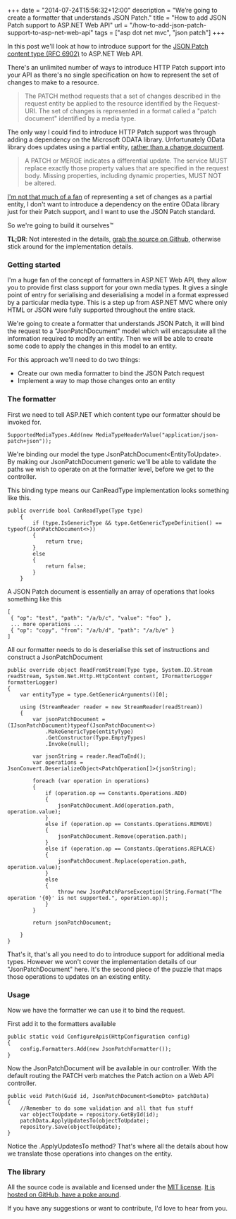 +++
date = "2014-07-24T15:56:32+12:00"
description = "We’re going to create a formatter that understands JSON Patch."
title = "How to add JSON Patch support to ASP.NET Web API"
url = "/how-to-add-json-patch-support-to-asp-net-web-api"
tags = ["asp dot net mvc", "json patch"]
+++

In this post we'll look at how to introduce support for the [JSON Patch content type (RFC 6902)](http://tools.ietf.org/html/rfc6902) to ASP.NET Web API.

There's an unlimited number of ways to introduce HTTP Patch support into your API as there's no single specification on how to represent the set of changes to make to a resource.

> The PATCH method requests that a set of changes described in the request entity be applied to the resource identified by the Request- URI. The set of changes is represented in a format called a "patch document" identified by a media type.

The only way I could find to introduce HTTP Patch support was through adding a dependency on the Microsoft ODATA library. Unfortunately OData library does updates using a partial entity, [rather than a change document](http://www.odata.org/documentation/odata-version-3-0/odata-version-3-0-core-protocol#differentialupdate).

> A PATCH or MERGE indicates a differential update. The service MUST replace exactly those property values that are specified in the request body. Missing properties, including dynamic properties, MUST NOT be altered.

[I'm not that much of a fan](http://michael-mckenna.com/Blog/the-great-confusion-about-http-patch) of representing a set of changes as a partial entity, I don't want to introduce a dependency on the entire OData library just for their Patch support, and I want to use the JSON Patch standard. 

So we're going to build it ourselves™

**TL;DR**: Not interested in the details, [grab the source on Github](https://github.com/myquay/JsonPatch), otherwise stick around for the implementation details.


### Getting started

I'm a huge fan of the concept of formatters in ASP.NET Web API, they allow you to provide first class support for your own media types. It gives a single point of entry for serialising and deserialising a model in a format expressed by a particular media type. This is a step up from ASP.NET MVC where only HTML or JSON were fully supported throughout the entire stack.

We're going to create a formatter that understands JSON Patch, it will bind the request to a "JsonPatchDocument" model which will encapsulate all the information required to modify an entity. Then we will be able to create some code to apply the changes in this model to an entity.

For this approach we'll need to do two things:

* Create our own media formatter to bind the JSON Patch request
* Implement a way to map those changes onto an entity

### The formatter

First we need to tell ASP.NET which content type our formatter should be invoked for.

    SupportedMediaTypes.Add(new MediaTypeHeaderValue("application/json-patch+json"));
    
We're binding our model the type JsonPatchDocument&lt;EntityToUpdate&gt;. By making our JsonPatchDocument generic we'll be able to validate the paths we wish to operate on at the formatter level, before we get to the controller.

This binding type means our CanReadType implementation looks something like this.

    public override bool CanReadType(Type type)
        {
            if (type.IsGenericType && type.GetGenericTypeDefinition() == typeof(JsonPatchDocument<>))
            {
                return true;
            }
            else
            {
                return false;
            }
        }

A JSON Patch document is essentially an array of operations that looks something like this

    [
     { "op": "test", "path": "/a/b/c", "value": "foo" },
     ... more operations ...
     { "op": "copy", "from": "/a/b/d", "path": "/a/b/e" }
    ]

All our formatter needs to do is deserialise this set of instructions and construct a JsonPatchDocument

    public override object ReadFromStream(Type type, System.IO.Stream readStream, System.Net.Http.HttpContent content, IFormatterLogger formatterLogger)
    {
        var entityType = type.GetGenericArguments()[0];

        using (StreamReader reader = new StreamReader(readStream))
        {
            var jsonPatchDocument = (IJsonPatchDocument)typeof(JsonPatchDocument<>)
                .MakeGenericType(entityType)
                .GetConstructor(Type.EmptyTypes)
                .Invoke(null);

            var jsonString = reader.ReadToEnd();
            var operations = JsonConvert.DeserializeObject<PatchOperation[]>(jsonString);

            foreach (var operation in operations)
            {
                if (operation.op == Constants.Operations.ADD)
                {
                    jsonPatchDocument.Add(operation.path, operation.value);
                }
                else if (operation.op == Constants.Operations.REMOVE)
                {
                    jsonPatchDocument.Remove(operation.path);
                }
                else if (operation.op == Constants.Operations.REPLACE)
                {
                    jsonPatchDocument.Replace(operation.path,  operation.value);
                }
                else
                {
                    throw new JsonPatchParseException(String.Format("The operation '{0}' is not supported.", operation.op));
                }
            }

            return jsonPatchDocument;

        }
    }

That's it, that's all you need to do to introduce support for additional media types. However we won't cover the implementation details of our "JsonPatchDocument" here. It's the second piece of the puzzle that maps those operations to updates on an existing entity.

### Usage

Now we have the formatter we can use it to bind the request.

First add it to the formatters available

    public static void ConfigureApis(HttpConfiguration config)
    {
        config.Formatters.Add(new JsonPatchFormatter());
    }

Now the JsonPatchDocument will be available in our controller. With the default routing the PATCH verb matches the Patch action on a Web API controller.

    public void Patch(Guid id, JsonPatchDocument<SomeDto> patchData)
    {
        //Remember to do some validation and all that fun stuff
        var objectToUpdate = repository.GetById(id);
        patchData.ApplyUpdatesTo(objectToUpdate);
        repository.Save(objectToUpdate);
    }
    
Notice the .ApplyUpdatesTo method? That's where all the details about how we translate those operations into changes on the entity.


### The library

All the source code is available and licensed under the [MIT license](https://github.com/myquay/JsonPatch/blob/master/LICENSE). [It is hosted on GitHub, have a poke around](https://github.com/myquay/JsonPatch). 

If you have any suggestions or want to contribute, I'd love to hear from you.